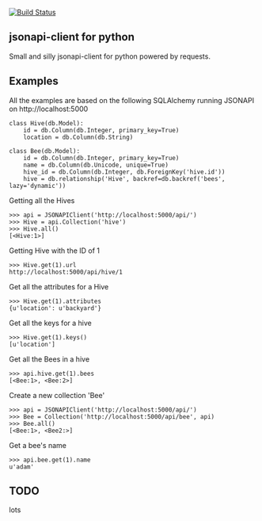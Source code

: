 [![Build Status](https://travis-ci.org/daniellawrence/python-jsonapi-client.svg?branch=master)](https://travis-ci.org/daniellawrence/python-jsonapi-client)

jsonapi-client for python
-------------------------------

Small and silly jsonapi-client for python powered by requests.


Examples
----------

All the examples are based on the following SQLAlchemy running JSONAPI on http://localhost:5000

```
class Hive(db.Model):
    id = db.Column(db.Integer, primary_key=True)
    location = db.Column(db.String)

class Bee(db.Model):
    id = db.Column(db.Integer, primary_key=True)
    name = db.Column(db.Unicode, unique=True)
    hive_id = db.Column(db.Integer, db.ForeignKey('hive.id'))
    hive = db.relationship('Hive', backref=db.backref('bees', lazy='dynamic'))
```


Getting all the Hives
```
>>> api = JSONAPIClient('http://localhost:5000/api/')
>>> Hive = api.Collection('hive')
>>> Hive.all()
[<Hive:1>]
```

Getting Hive with the ID of 1
```
>>> Hive.get(1).url
http://localhost:5000/api/hive/1
```

Get all the attributes for a  Hive
```
>>> Hive.get(1).attributes
{u'location': u'backyard'}
```

Get all the keys for a hive
```
>>> Hive.get(1).keys()
[u'location']
```

Get all the Bees in a hive

```
>>> api.hive.get(1).bees
[<Bee:1>, <Bee:2>]
```

Create a new collection 'Bee'
```
>>> api = JSONAPIClient('http://localhost:5000/api/')
>>> Bee = Collection('http://localhost:5000/api/bee', api)
>>> Bee.all()
[<Bee:1>, <Bee2:>]
```

Get a bee's name
```
>>> api.bee.get(1).name
u'adam'
```

TODO
-----

lots

